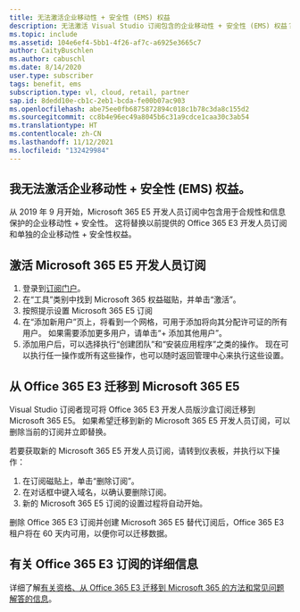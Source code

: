 ```yaml
---
title: 无法激活企业移动性 + 安全性 (EMS) 权益
description: 无法激活 Visual Studio 订阅包含的企业移动性 + 安全性 (EMS) 权益？
ms.topic: include
ms.assetid: 104e6ef4-5bb1-4f26-af7c-a6925e3665c7
author: CaityBuschlen
ms.author: cabuschl
ms.date: 8/14/2020
user.type: subscriber
tags: benefit, ems
subscription.type: vl, cloud, retail, partner
sap.id: 8dedd10e-cb1c-2eb1-bcda-fe00b07ac903
ms.openlocfilehash: abe75ee0fb6875872894c018c1b78c3da8c155d2
ms.sourcegitcommit: cc8b4e96ec49a8045b6c31a9cdce1caa30c3ab54
ms.translationtype: HT
ms.contentlocale: zh-CN
ms.lasthandoff: 11/12/2021
ms.locfileid: "132429984"
---
```

## <a name="im-unable-to-activate-my-enterprise-mobility--security-ems-benefit"></a>我无法激活企业移动性 + 安全性 (EMS) 权益。

从 2019 年 9 月开始，Microsoft 365 E5 开发人员订阅中包含用于合规性和信息保护的企业移动性 + 安全性。 这将替换以前提供的 Office 365 E3 开发人员订阅和单独的企业移动性 + 安全性权益。 

## <a name="activate-microsoft-365-e5-developer-subscription"></a>激活 Microsoft 365 E5 开发人员订阅  

1. 登录到[订阅门户](https://my.visualstudio.com/benefits)。 
1. 在“工具”类别中找到 Microsoft 365 权益磁贴，并单击“激活”。 
1. 按照提示设置 Microsoft 365 E5 订阅 
1. 在“添加新用户”页上，将看到一个网格，可用于添加将向其分配许可证的所有用户。 如果需要添加更多用户，请单击“+ 添加其他用户”。 
1. 添加用户后，可以选择执行“创建团队”和“安装应用程序”之类的操作。 现在可以执行任一操作或所有这些操作，也可以随时返回管理中心来执行这些设置。 

## <a name="migrate-from-office-365-e3-to-microsoft-365-e5"></a>从 Office 365 E3 迁移到 Microsoft 365 E5 

Visual Studio 订阅者现可将 Office 365 E3 开发人员版沙盒订阅迁移到 Microsoft 365 E5。 如果希望迁移到新的 Microsoft 365 E5 开发人员订阅，可以删除当前的订阅并立即替换。 

若要获取新的 Microsoft 365 E5 开发人员订阅，请转到仪表板，并执行以下操作： 
1. 在订阅磁贴上，单击“删除订阅”。 
1. 在对话框中键入域名，以确认要删除订阅。 
1. 新的 Microsoft 365 E5 订阅的设置过程将自动开始。 

删除 Office 365 E3 订阅并创建 Microsoft 365 E5 替代订阅后，Office 365 E3 租户将在 60 天内可用，以便你可以迁移数据。 

## <a name="more-information-about-office-365-e3-subscriptions"></a>有关 Office 365 E3 订阅的详细信息

详细了解[有关资格、从 Office 365 E3 迁移到 Microsoft 365 的方法和常见问题解答的信息](https://docs.microsoft.com/visualstudio/subscriptions/vs-m365)。  